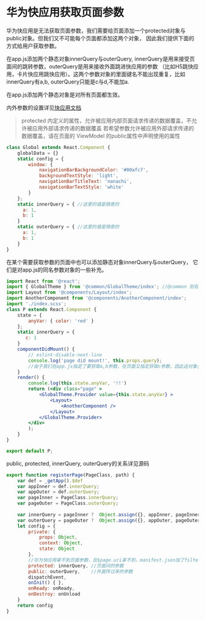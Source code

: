 # 华为快应用获取页面参数

华为快应用是无法获取页面参数，我们需要给页面添加一个protected对象与public对象。但我们又不可能每个页面都添加这两个对象，
因此我们提供下面的方式给用户获取参数。

在app.js添加两个静态对象innerQuery与outerQuery, innerQuery是用来接受页面间的跳转参数，outerQuery是用来接收外面跳进快应用的参数
（比如H5跳快应用，卡片快应用跳快应用）。这两个参数对象的里面键名不能出现重复，比如innerQuery有a,b, outerQuery只能是c与d,不能加a.

在app.js添加两个静态对象是对所有页面都生效。

内外参数的设置详见[快应用文档](https://doc.quickapp.cn/tutorial/framework/switching-pages-and-passing-parameters.html)

>protected 内定义的属性，允许被应用内部页面请求传递的数据覆盖，不允许被应用外部请求传递的数据覆盖
>若希望参数允许被应用外部请求传递的数据覆盖，请在页面的 ViewModel 的public属性中声明使用的属性

```jsx
class Global extends React.Component {
    globalData = {}
    static config = {
        window: {
            navigationBarBackgroundColor: '#00afc7',
            backgroundTextStyle: 'light',
            navigationBarTitleText: 'nanachi',
            navigationBarTextStyle: 'white'
        }
    };
    static innerQuery = { //这里的值是随意的
      a: 1, 
      b: 1
    }
    static outerQuery = { //这里的值是随意的
      a: 1, 
      b: 1
    }
}
```

在某个需要获取参数的页面中也可以添加静态对象innerQuery与outerQuery， 它们是对app.js的同名参数对象的一些补充。

```jsx
import React from '@react';
import { GlobalTheme } from '@common/GlobalTheme/index'; //@common 别名在package.json中配置
import Layout from '@components/Layout/index';
import AnotherComponent from '@components/AnotherComponent/index';
import './index.scss';
class P extends React.Component {
    state = {
        anyVar: { color: 'red' }
    };
    static innerQuery = {
       c: 1
    }
    componentDidMount() {
        // eslint-disable-next-line
        console.log('page did mount!', this.props.query);
        //由于我们在app.js指定了要获取a,b参数，在页面又指定获取c参数，因此这对象里面有a,b,c三个key
    }
    render() {
        console.log(this.state.anyVar, '!!')
        return (<div class="page" >
            <GlobalTheme.Provider value={this.state.anyVar} >
                <Layout>
                    <AnotherComponent />
                </Layout>
            </GlobalTheme.Provider>
        </div>
        );
    }
}

export default P;
```

public, protected, innerQuery, outerQuery的关系详见源码

```javascript
export function registerPage(PageClass, path) {
    var def = _getApp().$def
    var appInner = def.innerQuery;
    var appOuter = def.outerQuery;
    var pageInner = PageClass.innerQuery;
    var pageOuter = PageClass.outerQuery;
    
    var innerQuery = pageInner ?  Object.assign({}, appInner, pageInner ): appInner;
    var outerQuery = pageOuter ?  Object.assign({}, appOuter, pageOuter ): appOuter;
    let config = {
        private: {
            props: Object,
            context: Object,
            state: Object
        },
        //华为快应用拿不到页面参数，在$page.uri拿不到，manifest.json加了filter也不行
        protected: innerQuery, //页面间的参数
        public: outerQuery,    //外面传过来的参数
        dispatchEvent,
        onInit() { },
        onReady: onReady,
        onDestroy: onUnload
    }
    return config
}
```